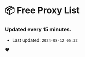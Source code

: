 # :package: Free Proxy List
### Updated every 15 minutes.

- Last updated: `2024-08-12 05:32`

:heart:
